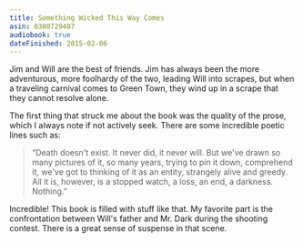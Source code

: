 ```yaml
---
title: Something Wicked This Way Comes
asin: 0380729407
audiobook: true
dateFinished: 2015-02-06
---
```


Jim and Will are the best of friends. Jim has always been the more adventurous, more foolhardy of the two, 
leading Will into scrapes, but when a traveling carnival comes to Green Town, they wind up in a scrape that
they cannot resolve alone.

The first thing that struck me about the book was the quality of the prose, which I always note if not
actively seek. There are some incredible poetic lines such as:

> “Death doesn't exist. It never did, it never will. But we've drawn so many pictures of it, so many years, 
trying to pin it down, comprehend it, we've got to thinking of it as an entity, strangely alive and greedy. 
All it is, however, is a stopped watch, a loss, an end, a darkness. Nothing.” 

Incredible! This book is filled with stuff like that. My favorite part is the confrontation between Will's
father and Mr. Dark during the shooting contest. There is a great sense of suspense in that scene.

